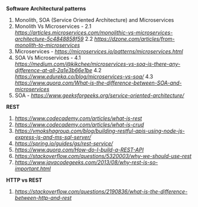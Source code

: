 
**Software Architectural patterns**
  
  1. Monolith, SOA (Service Oriented Architecture) and Microservices
  2. Monolith Vs Microservices - 
      2.1 *https://articles.microservices.com/monolithic-vs-microservices-architecture-5c4848858f59*
      2.2 *https://dzone.com/articles/from-monolith-to-microservices*
  3. Microservices - *https://microservices.io/patterns/microservices.html*
  4. SOA Vs Microservices - 
      4.1 *https://medium.com/@kikchee/microservices-vs-soa-is-there-any-difference-at-all-2a1e3b66e1be*
      4.2 *https://www.edureka.co/blog/microservices-vs-soa/*
      4.3 *https://www.quora.com/What-is-the-difference-between-SOA-and-microservices*
  5. SOA - *https://www.geeksforgeeks.org/service-oriented-architecture/*

**REST**

  1. *https://www.codecademy.com/articles/what-is-rest*
  2. *https://www.codecademy.com/articles/what-is-crud*
  3. *https://vmokshagroup.com/blog/building-restful-apis-using-node-js-express-js-and-ms-sql-server/*
  4. *https://spring.io/guides/gs/rest-service/*
  5. *https://www.quora.com/How-do-I-build-a-REST-API*
  6. *https://stackoverflow.com/questions/5320003/why-we-should-use-rest*
  7. *https://www.javacodegeeks.com/2013/08/why-rest-is-so-important.html*

**HTTP vs REST**

  1. *https://stackoverflow.com/questions/2190836/what-is-the-difference-between-http-and-rest*
